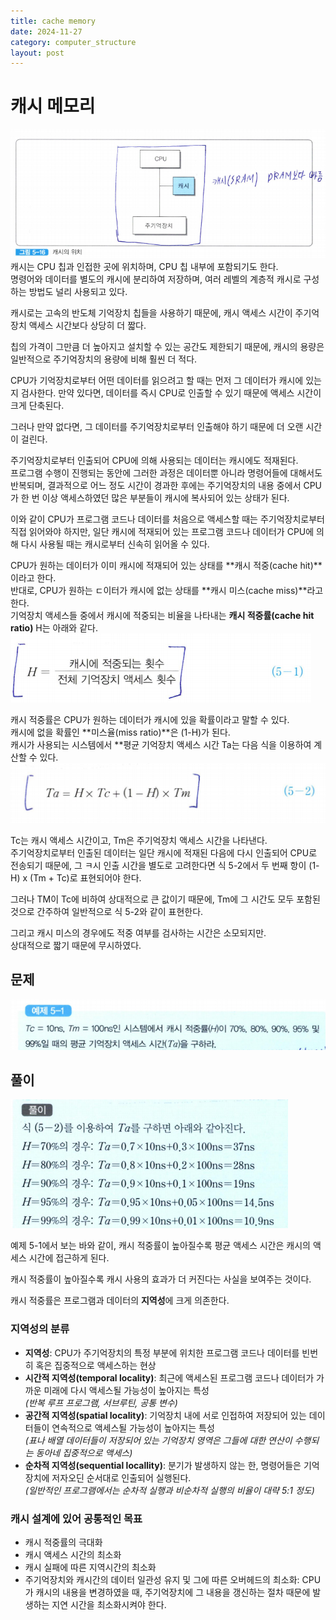 ```yaml
---
title: cache memory
date: 2024-11-27
category: computer_structure
layout: post
---
```

# 캐시 메모리  
![alt text](image-52.png)  
캐시는 CPU 칩과 인접한 곳에 위치하며, CPU 칩 내부에 포함되기도 한다.  
명령어와 데이터를 별도의 캐시에 분리하여 저장하며, 여러 레벨의 계층적 캐시로 구성하는 방법도 널리 사용되고 있다.  

캐시로는 고속의 반도체 기억장치 칩들을 사용하기 때문에, 캐시 액세스 시간이 주기억장치 액세스 시간보다 상당히 더 짧다.  

칩의 가격이 그만큼 더 높아지고 설치할 수 있는 공간도 제한되기 때문에, 캐시의 용량은 일반적으로 주기억장치의 용량에 비해 훨씬 더 적다.  

CPU가 기억장치로부터 어떤 데이터를 읽으려고 할 때는 먼저 그 데이터가 캐시에 있는 지 검사한다. 만약 있다면, 데이터를 즉시 CPU로 인출할 수 있기 때문에 액세스 시간이 크게 단축된다.  

그러나 만약 없다면, 그 데이터를 주기억장치로부터 인출해야 하기 때문에 더 오랜 시간이 걸린다.  

주기억장치로부터 인출되어 CPU에 의해 사용되는 데이터는 캐시에도 적재된다.  
프로그램 수행이 진행되는 동안에 그러한 과정은 데이터뿐 아니라 명령어들에 대해서도 반복되며, 결과적으로 어느 정도 시간이 경과한 후에는 주기억장치의 내용 중에서 CPU가 한 번 이상 액세스하였던 많은 부분들이 캐시에 복사되어 있는 상태가 된다.  

이와 같이 CPU가 프로그램 코드나 데이터를 처음으로 액세스할 때는 주기억장치로부터 직접 읽어와야 하지만, 일단 캐시에 적재되어 있는 프로그램 코드나 데이터가 CPU에 의해 다시 사용될 때는 캐시로부터 신속히 읽어올 수 있다.  

CPU가 원하는 데이터가 이미 캐시에 적재되어 있는 상태를 **캐시 적중(cache hit)**이라고 한다.  
반대로, CPU가 원하는 ㄷ이터가 캐시에 없는 상태를 **캐시 미스(cache miss)**라고 한다.  
기억장치 액세스들 중에서 캐시에 적중되는 비율을 나타내는 **캐시 적중률(cache hit ratio)** H는 아래와 같다.  
![alt text](image-53.png)  

캐시 적중률은 CPU가 원하는 데이터가 캐시에 있을 확률이라고 말할 수 있다.  
캐시에 없을 확률인 **미스율(miss ratio)**은 (1-H)가 된다.  
캐시가 사용되는 시스템에서 **평균 기억장치 액세스 시간 Ta는 다음 식을 이용하여 계산할 수 있다.  
![alt text](image-54.png)  

Tc는 캐시 액세스 시간이고, Tm은 주기억장치 액세스 시간을 나타낸다.  
주기억장치로부터 인출된 데이터는 일단 캐시에 적재된 다음에 다시 인출되어 CPU로 전송되기 때문에, 그 ㅋ시 인출 시간을 별도로 고려한다면 식 5-2에서 두 번째 항이 (1-H) x (Tm + Tc)로 표현되어야 한다.  

그러나 TM이 Tc에 비하여 상대적으로 큰 값이기 때문에, Tm에 그 시간도 모두 포함된 것으로 간주하여 일반적으로 식 5-2와 같이 표현한다.  

그리고 캐시 미스의 경우에도 적중 여부를 검사하는 시간은 소모되지만.  
상대적으로 짧기 때문에 무시하였다.  

 문제 
 --
![alt text](image-55.png)

풀이
--
![alt text](image-56.png)  

예제 5-1에서 보는 바와 같이, 캐시 적중률이 높아질수록 평균 액세스 시간은 캐시의 액세스 시간에 접근하게 된다.  

캐시 적중률이 높아질수록 캐시 사용의 효과가 더 커진다는 사실을 보여주는 것이다.  

캐시 적중률은 프로그램과 데이터의 **지역성**에 크게 의존한다.  


### 지역성의 분류
- **지역성**: CPU가 주기억장치의 특정 부분에 위치한 프로그램 코드나 데이터를 빈번히 혹은 집중적으로 액세스하는 현상  
- **시간적 지역성(temporal locality)**: 최근에 액세스된 프로그램 코드나 데이터가 가까운 미래에 다시 액세스될 가능성이 높아지는 특성  
*(반복 루프 프로그램, 서브루틴, 공통 변수)*
- **공간적 지역성(spatial locality)**: 기억장치 내에 서로 인접하여 저장되어 있는 데이터들이 연속적으로 액세스될 가능성이 높아지는 특성  
*(표나 배열 데이터들이 저장되어 있는 기억장치 영역은 그들에 대한 연산이 수행되는 동아네 집중적으로 액세스)*  
- **순차적 지역성(sequential locallity)**: 분기가 발생하지 않는 한, 명령어들은 기억장치에 저자오딘 순서대로 인출되어 실행된다.  
*(일반적인 프로그램에서는 순차적 실행과 비순차적 실행의 비율이 대략 5:1 정도)*  

### 캐시 설계에 있어 공통적인 목표
- 캐시 적중률의 극대화
- 캐시 액세스 시간의 최소화
- 캐시 실패에 따른 지역시간의 최소화
- 주기억장치와 캐시간의 데이터 일관성 유지 및 그에 따른 오버헤드의 최소화: CPU가 캐시의 내용을 변경하였을 때, 주기억장치에 그 내용을 갱신하는 절차 때문에 발생하는 지연 시간을 최소화시켜야 한다.  


